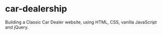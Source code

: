 # car-dealership

Building a Classic Car Dealer website, using HTML, CSS, vanilla JavaScript and jQuery.
